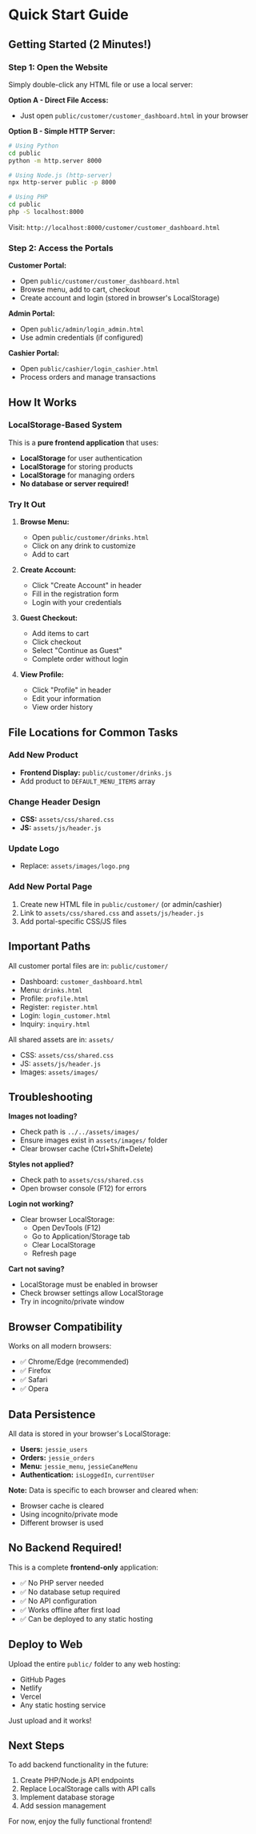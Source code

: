 # Quick Start Guide

## Getting Started (2 Minutes!)

### Step 1: Open the Website
Simply double-click any HTML file or use a local server:

**Option A - Direct File Access:**
- Just open `public/customer/customer_dashboard.html` in your browser

**Option B - Simple HTTP Server:**
```bash
# Using Python
cd public
python -m http.server 8000

# Using Node.js (http-server)
npx http-server public -p 8000

# Using PHP
cd public
php -S localhost:8000
```
Visit: `http://localhost:8000/customer/customer_dashboard.html`

### Step 2: Access the Portals

**Customer Portal:**
- Open `public/customer/customer_dashboard.html`
- Browse menu, add to cart, checkout
- Create account and login (stored in browser's LocalStorage)

**Admin Portal:**
- Open `public/admin/login_admin.html`
- Use admin credentials (if configured)

**Cashier Portal:**
- Open `public/cashier/login_cashier.html`
- Process orders and manage transactions

## How It Works

### LocalStorage-Based System
This is a **pure frontend application** that uses:
- **LocalStorage** for user authentication
- **LocalStorage** for storing products
- **LocalStorage** for managing orders
- **No database or server required!**

### Try It Out

1. **Browse Menu:**
   - Open `public/customer/drinks.html`
   - Click on any drink to customize
   - Add to cart

2. **Create Account:**
   - Click "Create Account" in header
   - Fill in the registration form
   - Login with your credentials

3. **Guest Checkout:**
   - Add items to cart
   - Click checkout
   - Select "Continue as Guest"
   - Complete order without login

4. **View Profile:**
   - Click "Profile" in header
   - Edit your information
   - View order history

## File Locations for Common Tasks

### Add New Product
- **Frontend Display:** `public/customer/drinks.js`
- Add product to `DEFAULT_MENU_ITEMS` array

### Change Header Design
- **CSS:** `assets/css/shared.css`
- **JS:** `assets/js/header.js`

### Update Logo
- Replace: `assets/images/logo.png`

### Add New Portal Page
1. Create new HTML file in `public/customer/` (or admin/cashier)
2. Link to `assets/css/shared.css` and `assets/js/header.js`
3. Add portal-specific CSS/JS files

## Important Paths

All customer portal files are in: `public/customer/`

- Dashboard: `customer_dashboard.html`
- Menu: `drinks.html`
- Profile: `profile.html`
- Register: `register.html`
- Login: `login_customer.html`
- Inquiry: `inquiry.html`

All shared assets are in: `assets/`

- CSS: `assets/css/shared.css`
- JS: `assets/js/header.js`
- Images: `assets/images/`

## Troubleshooting

**Images not loading?**
- Check path is `../../assets/images/`
- Ensure images exist in `assets/images/` folder
- Clear browser cache (Ctrl+Shift+Delete)

**Styles not applied?**
- Check path to `assets/css/shared.css`
- Open browser console (F12) for errors

**Login not working?**
- Clear browser LocalStorage:
  - Open DevTools (F12)
  - Go to Application/Storage tab
  - Clear LocalStorage
  - Refresh page

**Cart not saving?**
- LocalStorage must be enabled in browser
- Check browser settings allow LocalStorage
- Try in incognito/private window

## Browser Compatibility

Works on all modern browsers:
- ✅ Chrome/Edge (recommended)
- ✅ Firefox
- ✅ Safari
- ✅ Opera

## Data Persistence

All data is stored in your browser's LocalStorage:
- **Users:** `jessie_users`
- **Orders:** `jessie_orders`
- **Menu:** `jessie_menu`, `jessieCaneMenu`
- **Authentication:** `isLoggedIn`, `currentUser`

**Note:** Data is specific to each browser and cleared when:
- Browser cache is cleared
- Using incognito/private mode
- Different browser is used

## No Backend Required!

This is a complete **frontend-only** application:
- ✅ No PHP server needed
- ✅ No database setup required
- ✅ No API configuration
- ✅ Works offline after first load
- ✅ Can be deployed to any static hosting

## Deploy to Web

Upload the entire `public/` folder to any web hosting:
- GitHub Pages
- Netlify
- Vercel
- Any static hosting service

Just upload and it works!

## Next Steps

To add backend functionality in the future:
1. Create PHP/Node.js API endpoints
2. Replace LocalStorage calls with API calls
3. Implement database storage
4. Add session management

For now, enjoy the fully functional frontend!